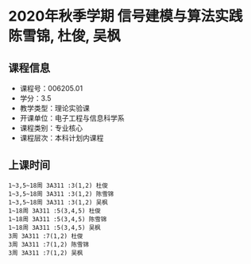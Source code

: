 # 2020年秋季学期 信号建模与算法实践 陈雪锦, 杜俊, 吴枫






## 课程信息

- 课程号：006205.01
- 学分：3.5
- 教学类型：理论实验课
- 开课单位：电子工程与信息科学系
- 课程类别：专业核心
- 课程层次：本科计划内课程

## 上课时间

```
1~3,5~18周 3A311 :3(1,2) 杜俊
1~3,5~18周 3A311 :3(1,2) 陈雪锦
1~3,5~18周 3A311 :3(1,2) 吴枫
1~18周 3A311 :5(3,4,5) 杜俊
1~18周 3A311 :5(3,4,5) 陈雪锦
1~18周 3A311 :5(3,4,5) 吴枫
3周 3A311 :7(1,2) 杜俊
3周 3A311 :7(1,2) 陈雪锦
3周 3A311 :7(1,2) 吴枫
```

